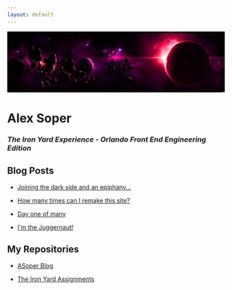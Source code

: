 ```yaml
---
layout: default
---
```



<img src="/images/space.jpg" class="img-responsive" alt="Responsive image">


# Alex Soper

<h3><i>The Iron Yard Experience - Orlando Front End Engineering Edition</i></h3>

## Blog Posts

* [Joining the dark side and an epiphany...](/2014/09/24/day-three)

* [How many times can I remake this site?](/2014/09/23/day-two)

* [Day one of many](/2014/09/22/day-one)

* [I'm the Juggernaut!](/2014/09/19/pre-tiy)


## My Repositories

* [ASoper Blog](https://github.com/asoper29/asoper29.github.io)

* [The Iron Yard Assignments](https://github.com/asoper29/TIY-Assignments)

